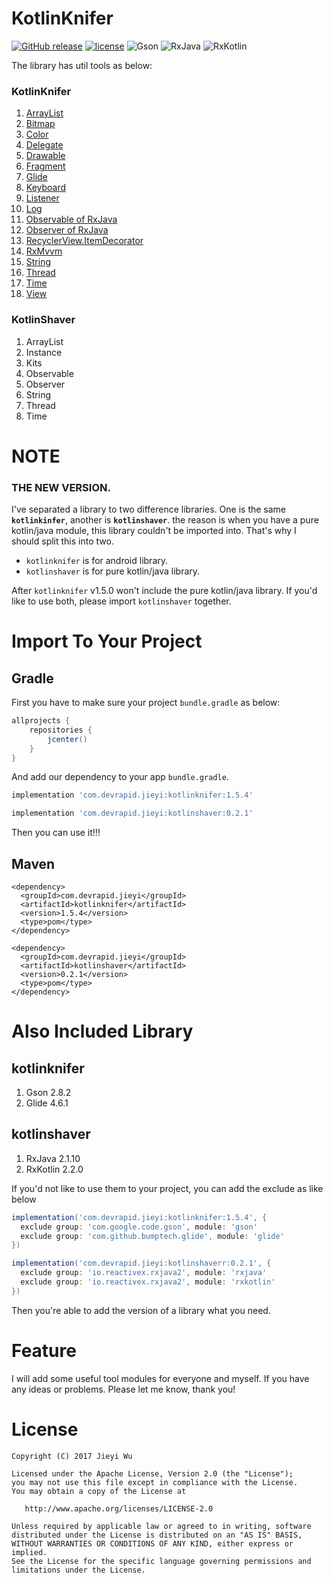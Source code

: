 # KotlinKnifer

[![GitHub release](https://img.shields.io/github/release/pokk/KotlinKnifer.svg?style=flat-square)](https://github.com/pokk/KotlinKnifer)
[![license](https://img.shields.io/github/license/pokk/KotlinKnifer.svg?style=flat-square)](https://github.com/pokk/KotlinKnifer)
![Gson](https://img.shields.io/badge/Gson-2.8.2-green.svg?style=flat-square)
![RxJava](https://img.shields.io/badge/RxJava-2.1.8-green.svg?style=flat-square)
![RxKotlin](https://img.shields.io/badge/RxKotlin-2.2.0-green.svg?style=flat-square)

The library has util tools as below:

### KotlinKnifer

1. [ArrayList](https://github.com/pokk/KotlinKnifer/blob/010e7457844c341fa62260e835724b4bf0090332/kotlinknifer/src/main/java/com/devrapid/kotlinknifer/ArrayList.kt)
2. [Bitmap](https://github.com/pokk/KotlinKnifer/blob/010e7457844c341fa62260e835724b4bf0090332/kotlinknifer/src/main/java/com/devrapid/kotlinknifer/Bitmap.kt)
3. [Color](https://github.com/pokk/KotlinKnifer/blob/010e7457844c341fa62260e835724b4bf0090332/kotlinknifer/src/main/java/com/devrapid/kotlinknifer/Color.kt)
4. [Delegate](https://github.com/pokk/KotlinKnifer/blob/010e7457844c341fa62260e835724b4bf0090332/kotlinknifer/src/main/java/com/devrapid/kotlinknifer/Delegate.kt)
5. [Drawable](https://github.com/pokk/KotlinKnifer/blob/010e7457844c341fa62260e835724b4bf0090332/kotlinknifer/src/main/java/com/devrapid/kotlinknifer/Drawable.kt)
6. [Fragment](https://github.com/pokk/KotlinKnifer/blob/010e7457844c341fa62260e835724b4bf0090332/kotlinknifer/src/main/java/com/devrapid/kotlinknifer/Fragment.kt)
7. [Glide](https://github.com/pokk/KotlinKnifer/blob/010e7457844c341fa62260e835724b4bf0090332/kotlinknifer/src/main/java/com/devrapid/kotlinknifer/Glide.kt)
8. [Keyboard](https://github.com/pokk/KotlinKnifer/blob/010e7457844c341fa62260e835724b4bf0090332/kotlinknifer/src/main/java/com/devrapid/kotlinknifer/Keyboard.kt)
9. [Listener](https://github.com/pokk/KotlinKnifer/blob/010e7457844c341fa62260e835724b4bf0090332/kotlinknifer/src/main/java/com/devrapid/kotlinknifer/Listener.kt)
10. [Log](https://github.com/pokk/KotlinKnifer/blob/010e7457844c341fa62260e835724b4bf0090332/kotlinknifer/src/main/java/com/devrapid/kotlinknifer/Logs.kt)
11. [Observable of RxJava](https://github.com/pokk/KotlinKnifer/blob/010e7457844c341fa62260e835724b4bf0090332/kotlinknifer/src/main/java/com/devrapid/kotlinknifer/Observable.kt)
12. [Observer of RxJava](https://github.com/pokk/KotlinKnifer/blob/010e7457844c341fa62260e835724b4bf0090332/kotlinknifer/src/main/java/com/devrapid/kotlinknifer/Observer.kt)
13. [RecyclerView.ItemDecorator](https://github.com/pokk/KotlinKnifer/tree/010e7457844c341fa62260e835724b4bf0090332/kotlinknifer/src/main/java/com/devrapid/kotlinknifer/recyclerview/itemdecorator)
14. [RxMvvm](https://github.com/pokk/KotlinKnifer/blob/010e7457844c341fa62260e835724b4bf0090332/kotlinknifer/src/main/java/com/devrapid/kotlinknifer/mvvm/RxOperation.kt)
15. [String](https://github.com/pokk/KotlinKnifer/blob/010e7457844c341fa62260e835724b4bf0090332/kotlinknifer/src/main/java/com/devrapid/kotlinknifer/String.kt)
16. [Thread](https://github.com/pokk/KotlinKnifer/blob/010e7457844c341fa62260e835724b4bf0090332/kotlinknifer/src/main/java/com/devrapid/kotlinknifer/Thread.kt)
17. [Time](https://github.com/pokk/KotlinKnifer/blob/010e7457844c341fa62260e835724b4bf0090332/kotlinknifer/src/main/java/com/devrapid/kotlinknifer/Time.kt)
18. [View](https://github.com/pokk/KotlinKnifer/blob/010e7457844c341fa62260e835724b4bf0090332/kotlinknifer/src/main/java/com/devrapid/kotlinknifer/View.kt)

### KotlinShaver

1. ArrayList
2. Instance
3. Kits
4. Observable
5. Observer
6. String
7. Thread
8. Time

# NOTE

### THE NEW VERSION.

I've separated a library to two difference libraries. One is the same **`kotlinkinfer`**, another is
**`kotlinshaver`**. the reason is when you have a pure kotlin/java module, this library couldn't be
imported into. That's why I should split this into two.

- `kotlinknifer` is for android library.
- `kotlinshaver` is for pure kotlin/java library.

After `kotlinknifer` v1.5.0 won't include the pure kotlin/java library. If you'd like to use both,
please import `kotlinshaver` together.

# Import To Your Project

## Gradle

First you have to make sure your project `bundle.gradle` as below:

```gradle
allprojects {
    repositories {
        jcenter()
    }
}
```

And add our dependency to your app `bundle.gradle`.

```gradle
implementation 'com.devrapid.jieyi:kotlinknifer:1.5.4'

implementation 'com.devrapid.jieyi:kotlinshaver:0.2.1'
```

Then you can use it!!!

## Maven

```maven
<dependency>
  <groupId>com.devrapid.jieyi</groupId>
  <artifactId>kotlinknifer</artifactId>
  <version>1.5.4</version>
  <type>pom</type>
</dependency>

<dependency>
  <groupId>com.devrapid.jieyi</groupId>
  <artifactId>kotlinshaver</artifactId>
  <version>0.2.1</version>
  <type>pom</type>
</dependency>
```

# Also Included Library

## kotlinknifer

1. Gson 2.8.2
2. Glide 4.6.1

## kotlinshaver

1. RxJava 2.1.10
2. RxKotlin 2.2.0

If you'd not like to use them to your project, you can add the exclude as like below

```gradle
implementation('com.devrapid.jieyi:kotlinknifer:1.5.4', {
  exclude group: 'com.google.code.gson', module: 'gson'
  exclude group: 'com.github.bumptech.glide', module: 'glide'
})
```

```gradle
implementation('com.devrapid.jieyi:kotlinshaverr:0.2.1', {
  exclude group: 'io.reactivex.rxjava2', module: 'rxjava'
  exclude group: 'io.reactivex.rxjava2', module: 'rxkotlin'
})
```

Then you're able to add the version of a library what you need.

# Feature

I will add some useful tool modules for everyone and myself. If you have any ideas or problems.
Please let me know, thank you!

# License

```
Copyright (C) 2017 Jieyi Wu

Licensed under the Apache License, Version 2.0 (the "License");
you may not use this file except in compliance with the License.
You may obtain a copy of the License at

   http://www.apache.org/licenses/LICENSE-2.0

Unless required by applicable law or agreed to in writing, software
distributed under the License is distributed on an "AS IS" BASIS,
WITHOUT WARRANTIES OR CONDITIONS OF ANY KIND, either express or implied.
See the License for the specific language governing permissions and
limitations under the License.
```

